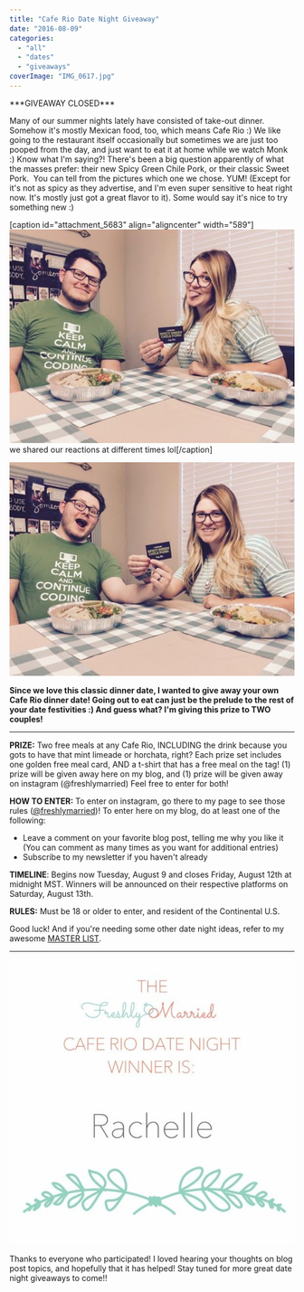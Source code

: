```yaml
---
title: "Cafe Rio Date Night Giveaway"
date: "2016-08-09"
categories: 
  - "all"
  - "dates"
  - "giveaways"
coverImage: "IMG_0617.jpg"
---
```


\*\*\*GIVEAWAY CLOSED\*\*\*

Many of our summer nights lately have consisted of take-out dinner. Somehow it's mostly Mexican food, too, which means Cafe Rio :) We like going to the restaurant itself occasionally but sometimes we are just too pooped from the day, and just want to eat it at home while we watch Monk :) Know what I'm saying?! There's been a big question apparently of what the masses prefer: their new Spicy Green Chile Pork, or their classic Sweet Pork.  You can tell from the pictures which one we chose. YUM! (Except for it's not as spicy as they advertise, and I'm even super sensitive to heat right now. It's mostly just got a great flavor to it). Some would say it's nice to try something new :)

\[caption id="attachment\_5683" align="aligncenter" width="589"\]![cafe rio, new green chili pork at cafe rio, cafe rio green chili pork, spicy green chili pork, cafe rio giveaway, giveaway for cafe rio, date night, date night giveaway, date night ideas, date night advice, marriage advice, marriage help](images/IMG_0614-1.jpg) we shared our reactions at different times lol\[/caption\]

![IMG_0612](images/IMG_0612.jpg)

**Since we love this classic dinner date, I wanted to give away your own Cafe Rio dinner date! Going out to eat can just be the prelude to the rest of your date festivities :) And guess what? I'm giving this prize to TWO couples!**

* * *

**PRIZE:** Two free meals at any Cafe Rio, INCLUDING the drink because you gots to have that mint limeade or horchata, right? Each prize set includes one golden free meal card, AND a t-shirt that has a free meal on the tag! (1) prize will be given away here on my blog, and (1) prize will be given away on instagram (@freshlymarried) Feel free to enter for both!

**HOW TO ENTER:** To enter on instagram, go there to my page to see those rules ([@freshlymarried](https://www.instagram.com/freshlymarried/))! To enter here on my blog, do at least one of the following:

- Leave a comment on your favorite blog post, telling me why you like it (You can comment as many times as you want for additional entries)
- Subscribe to my newsletter if you haven't already

**TIMELINE**: Begins now Tuesday, August 9 and closes Friday, August 12th at midnight MST. Winners will be announced on their respective platforms on Saturday, August 13th.

**RULES:** Must be 18 or older to enter, and resident of the Continental U.S.

Good luck! And if you're needing some other date night ideas, refer to my awesome [MASTER LIST](http://freshlymarried.com/wp-content/uploads/2015/04/DatenightsMasterListIdeas.pdf).

* * *

![IMG_0644](images/IMG_0644.jpg)

Thanks to everyone who participated! I loved hearing your thoughts on blog post topics, and hopefully that it has helped! Stay tuned for more great date night giveaways to come!!
